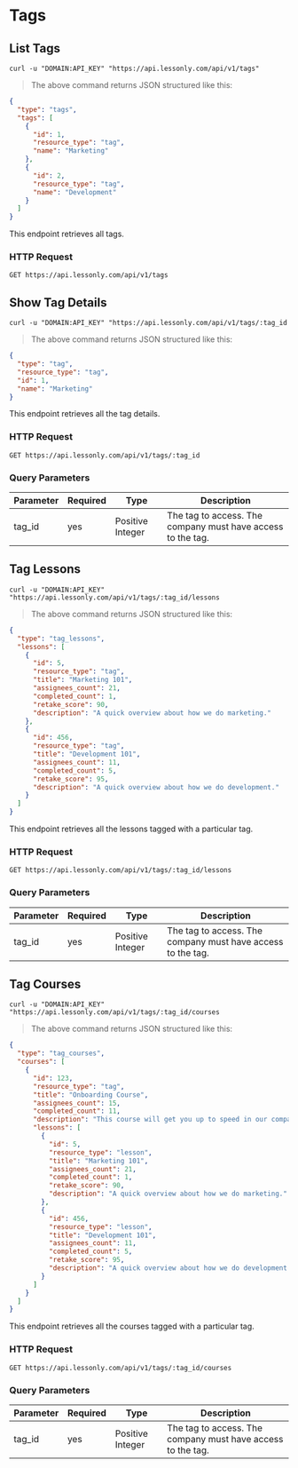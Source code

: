 # Tags

## List Tags

```shell
curl -u "DOMAIN:API_KEY" "https://api.lessonly.com/api/v1/tags"
```

> The above command returns JSON structured like this:

```json
{
  "type": "tags",
  "tags": [
    {
      "id": 1,
      "resource_type": "tag",
      "name": "Marketing"
    },
    {
      "id": 2,
      "resource_type": "tag",
      "name": "Development"
    }
  ]
}
```

This endpoint retrieves all tags.

### HTTP Request

`GET https://api.lessonly.com/api/v1/tags`

## Show Tag Details

```shell
curl -u "DOMAIN:API_KEY" "https://api.lessonly.com/api/v1/tags/:tag_id
```

> The above command returns JSON structured like this:

```json
{
  "type": "tag",
  "resource_type": "tag",
  "id": 1,
  "name": "Marketing"
}
```

This endpoint retrieves all the tag details.
### HTTP Request

`GET https://api.lessonly.com/api/v1/tags/:tag_id`

### Query Parameters

Parameter | Required | Type |  Description
--- | --- | --- | ---
tag_id | yes | Positive Integer | The tag to access.  The company must have access to the tag.

## Tag Lessons

```shell
curl -u "DOMAIN:API_KEY" "https://api.lessonly.com/api/v1/tags/:tag_id/lessons
```

> The above command returns JSON structured like this:

```json
{
  "type": "tag_lessons",
  "lessons": [
    {
      "id": 5,
      "resource_type": "tag",
      "title": "Marketing 101",
      "assignees_count": 21,
      "completed_count": 1,
      "retake_score": 90,
      "description": "A quick overview about how we do marketing."
    },
    {
      "id": 456,
      "resource_type": "tag",
      "title": "Development 101",
      "assignees_count": 11,
      "completed_count": 5,
      "retake_score": 95,
      "description": "A quick overview about how we do development."
    }
  ]
}
```

This endpoint retrieves all the lessons tagged with a particular tag.
### HTTP Request

`GET https://api.lessonly.com/api/v1/tags/:tag_id/lessons`

### Query Parameters

Parameter | Required | Type |  Description
--- | --- | --- | ---
tag_id | yes | Positive Integer | The tag to access.  The company must have access to the tag.

## Tag Courses

```shell
curl -u "DOMAIN:API_KEY" "https://api.lessonly.com/api/v1/tags/:tag_id/courses
```

> The above command returns JSON structured like this:

```json
{
  "type": "tag_courses",
  "courses": [
    {
      "id": 123,
      "resource_type": "tag",
      "title": "Onboarding Course",
      "assignees_count": 15,
      "completed_count": 11,
      "description": "This course will get you up to speed in our company.",
      "lessons": [
        {
          "id": 5,
          "resource_type": "lesson",
          "title": "Marketing 101",
          "assignees_count": 21,
          "completed_count": 1,
          "retake_score": 90,
          "description": "A quick overview about how we do marketing."
        },
        {
          "id": 456,
          "resource_type": "lesson",
          "title": "Development 101",
          "assignees_count": 11,
          "completed_count": 5,
          "retake_score": 95,
          "description": "A quick overview about how we do development."
        }
      ]
    }
  ]
}
```

This endpoint retrieves all the courses tagged with a particular tag.
### HTTP Request

`GET https://api.lessonly.com/api/v1/tags/:tag_id/courses`

### Query Parameters

Parameter | Required | Type |  Description
--- | --- | --- | ---
tag_id | yes | Positive Integer | The tag to access.  The company must have access to the tag.
